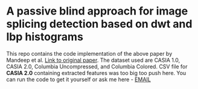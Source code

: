 # A passive blind approach for image splicing detection based on dwt and lbp histograms

This repo contains the code implementation of the above paper by Mandeep et al.  [Link to original paper](https://link.springer.com/chapter/10.1007/978-981-10-2738-3_27). The dataset used are CASIA 1.0, CASIA 2.0, Columbia Uncompressed, and Columbia Colored. CSV file for **CASIA 2.0** containing extracted features was too big too push here. You can run the code to get it yourself or ask me here - [EMAIL](mailto:um71000@gmail.com?subject=Request%20for%20features%20CSV%20files)
